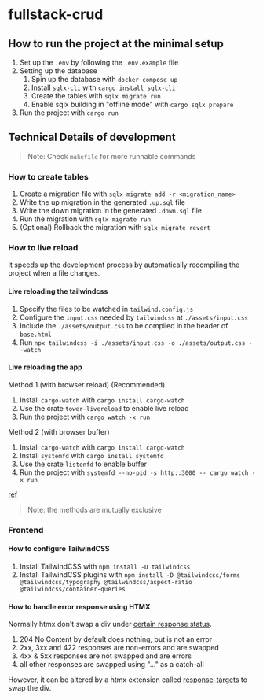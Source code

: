 # fullstack-crud

## How to run the project at the minimal setup

1. Set up the `.env` by following the `.env.example` file
2. Setting up the database
    1. Spin up the database with `docker compose up`
    2. Install `sqlx-cli` with `cargo install sqlx-cli`
    3. Create the tables with `sqlx migrate run`
    4. Enable sqlx building in "offline mode" with `cargo sqlx prepare`
3. Run the project with `cargo run`

## Technical Details of development

> Note: Check `makefile` for more runnable commands

### How to create tables

1. Create a migration file with `sqlx migrate add -r <migration_name>`
2. Write the up migration in the generated `.up.sql` file
3. Write the down migration in the generated `.down.sql` file
4. Run the migration with `sqlx migrate run`
5. (Optional) Rollback the migration with `sqlx migrate revert`

### How to live reload

It speeds up the development process by automatically recompiling the project when a file changes.

#### Live reloading the tailwindcss

1. Specify the files to be watched in `tailwind.config.js`
2. Configure the `input.css` needed by `tailwindcss` at `./assets/input.css`
3. Include the `./assets/output.css` to be compiled in the header of `base.html`
4. Run `npx tailwindcss -i ./assets/input.css -o ./assets/output.css --watch`

#### Live reloading the app

Method 1 (with browser reload) (Recommended)

1. Install `cargo-watch` with `cargo install cargo-watch`
2. Use the crate `tower-livereload` to enable live reload
3. Run the project with `cargo watch -x run`

Method 2 (with browser buffer)

1. Install `cargo-watch` with `cargo install cargo-watch`
2. Install `systemfd` with `cargo install systemfd`
3. Use the crate `listenfd` to enable buffer
4. Run the project with `systemfd --no-pid -s http::3000 -- cargo watch -x run`

[ref](https://vinnymeller.com/posts/rust-webserver-hot-reload/)

> Note: the methods are mutually exclusive

### Frontend

#### How to configure TailwindCSS

1. Install TailwindCSS with `npm install -D tailwindcss`
2. Install TailwindCSS plugins with `npm install -D @tailwindcss/forms @tailwindcss/typography @tailwindcss/aspect-ratio @tailwindcss/container-queries`

#### How to handle error response using HTMX

Normally htmx don't swap a div under [certain response status](https://htmx.org/docs/#response-handling).

1. 204 No Content by default does nothing, but is not an error
2. 2xx, 3xx and 422 responses are non-errors and are swapped
3. 4xx & 5xx responses are not swapped and are errors
4. all other responses are swapped using "..." as a catch-all

However, it can be altered by a htmx extension called [response-targets](https://github.com/bigskysoftware/htmx-extensions/blob/main/src/response-targets/README.md) to swap the div.
